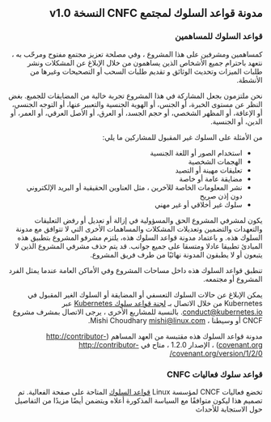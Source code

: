 <div dir="rtl">

##  مدونة قواعد السلوك لمجتمع CNFC النسخة v1.0

### قواعد السلوك للمساهمين

كمساهمين ومشرفين على هذا المشروع ، وفي مصلحة تعزيز
مجتمع مفتوح ومرحّب به ، نتعهد باحترام جميع الأشخاص الذين يساهمون
من خلال الإبلاغ عن المشكلات ونشر طلبات الميزات وتحديث الوثائق
و تقديم طلبات السحب أو التصحيحات وغيرها من الأنشطة.

نحن ملتزمون بجعل المشاركة في هذا المشروع تجربة خالية من المضايقات للجميع.
بغض النظر عن مستوى الخبرة، أو الجنس، أو الهوية الجنسية والتعبير عنها، 
أو التوجه الجنسي، أو الإعاقة، أو المظهر الشخصي، أو حجم الجسد، أو العرق، أو اﻷصل العرقي، أو العمر،
أو الدين، أو الجنسية.

من الأمثلة على السلوك غير المقبول للمشاركين ما يلي:

* استخدام الصور أو اللغة الجنسية 
* الهجمات الشخصية
* تعليقات مهينة أو التصيد
* مضايقة عامة أو خاصة
* نشر المعلومات الخاصة للآخرين ، مثل العناوين الحقيقية أو البريد  الإلكتروني دون إذن صريح
* سلوك غير أخلاقي أو غير مهني

يكون لمشرفي المشروع الحق والمسؤولية في إزالة أو تعديل أو رفض
التعليقات والتعهدات والتضمين وتعديلات المشكلات والمساهمات الأخرى التي لا تتوافق مع 
مدونة السلوك هذه. و باعتماد مدونة قواعد السلوك هذه، يلتزم مشرفو المشروع
بتطبيق هذه المبادئ تطبيقا عادلا ومتسقا على جميع جوانب.
قد يتم حذف مشرفي المشروع الذين لا يتبعون أو لا يطبقون المدونة نهائيًا من طرف فريق المشروع.

تنطبق قواعد السلوك هذه داخل مساحات المشروع وفي الأماكن العامة
عندما يمثل الفرد المشروع أو مجتمعه.

يمكن الإبلاغ عن حالات السلوك التعسفي أو المضايقة أو السلوك الغير المقبول في Kubernetes من خلال الاتصال بـ [لجنة قواعد سلوك Kubernetes](https://git.k8s.io/community/committee-code-of-conduct) عبر <conduct@kubernetes.io>. بالنسبة للمشاريع الأخرى ، يرجى الاتصال بمشرف مشروع CNCF أو وسيطنا ، Mishi Choudhary <mishi@linux.com>.

مدونة قواعد السلوك هذه مقتبسة من العهد المساهم
(http://contributor-covenant.org) ، الإصدار 1.2.0 ، متاح في
http://contributor-covenant.org/version/1/2/0/


### قواعد سلوك فعاليات CNFC
تخضع فعاليات CNCF لمؤسسة Linux [قواعد السلوك](https://events.linuxfoundation.org/code-of-conduct/) المتاحة على صفحة الفعالية. تم تصميم هذا ليكون متوافقًا مع السياسة المذكورة أعلاه ويتضمن أيضًا مزيدًا من التفاصيل حول الاستجابة للأحداث

</div>
